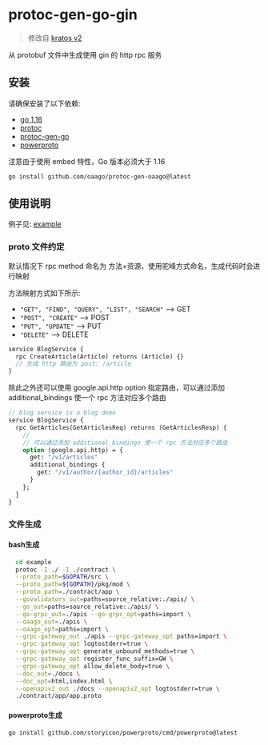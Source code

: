 # protoc-gen-go-gin

> 修改自 [kratos v2](https://github.com/go-kratos/kratos/tree/main/cmd/protoc-gen-go-http)

从 protobuf 文件中生成使用 gin 的 http rpc 服务

## 安装

请确保安装了以下依赖:

- [go 1.16](https://golang.org/dl/)
- [protoc](https://github.com/protocolbuffers/protobuf)
- [protoc-gen-go](https://github.com/protocolbuffers/protobuf-go)
- [powerproto](github.com/storyicon/powerproto/cmd/powerproto@latest)

注意由于使用 embed 特性，Go 版本必须大于 1.16

```bash
go install github.com/oaago/protoc-gen-oaago@latest
```

## 使用说明

例子见: [example](./example)

### proto 文件约定

默认情况下 rpc method 命名为 方法+资源，使用驼峰方式命名，生成代码时会进行映射

方法映射方式如下所示:

- `"GET", "FIND", "QUERY", "LIST", "SEARCH"`  --> GET
- `"POST", "CREATE"`  --> POST
- `"PUT", "UPDATE"`  --> PUT
- `"DELETE"`  --> DELETE

```protobuf
service BlogService {
  rpc CreateArticle(Article) returns (Article) {}
  // 生成 http 路由为 post: /article
}
```

除此之外还可以使用 google.api.http option 指定路由，可以通过添加 additional_bindings 使一个 rpc 方法对应多个路由

```protobuf
// blog service is a blog demo
service BlogService {
  rpc GetArticles(GetArticlesReq) returns (GetArticlesResp) {
    // 
    // 可以通过添加 additional_bindings 使一个 rpc 方法对应多个路由
    option (google.api.http) = {
      get: "/v1/articles"
      additional_bindings {
        get: "/v1/author/{author_id}/articles"
      }
    };
  }
}
```

### 文件生成

#### bash生成

```bash
  cd example
  protoc -I ./ -I ./contract \
  --proto_path=$GOPATH/src \
  --proto_path=${GOPATH}/pkg/mod \
  --proto_path=./contract/app \
  --govalidators_out=paths=source_relative:./apis/ \
  --go_out=paths=source_relative:./apis/ \
  --go-grpc_out=./apis --go-grpc_opt=paths=import \
  --oaago_out=./apis \
  --oaago_opt=paths=import \
  --grpc-gateway_out ./apis --grpc-gateway_opt paths=import \
  --grpc-gateway_opt logtostderr=true \
  --grpc-gateway_opt generate_unbound_methods=true \
  --grpc-gateway_opt register_func_suffix=GW \
  --grpc-gateway_opt allow_delete_body=true \
  --doc_out=./docs \
  --doc_opt=html,index.html \
  --openapiv2_out ./docs --openapiv2_opt logtostderr=true \
  ./contract/app/app.proto
```

#### powerproto生成

```
go install github.com/storyicon/powerproto/cmd/powerproto@latest
```

<!-- ## 相关介绍

> 待发布

- Go工程化(四) API 设计上: 项目结构 & 设计
- Go工程化(五) API 设计下: 基于 protobuf 自动生成 gin 代码 -->

